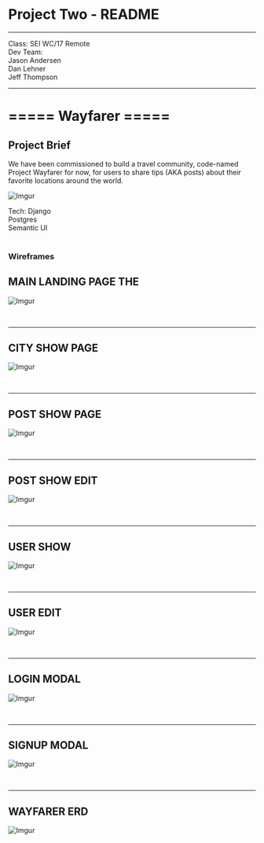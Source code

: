 # Project Two - README

---

Class: SEI WC/17 Remote <br>
Dev Team: <br>
Jason Andersen <br>
Dan Lehner <br>
Jeff Thompson <br>

---

# =====  Wayfarer =====
## Project Brief

We have been commissioned to build a travel community, code-named Project Wayfarer for now, for users to share tips (AKA posts) about their favorite locations around the world.

![Imgur](https://i.imgur.com/pmNS56Ql.jpg)

Tech:
Django<br>
Postgres<br>
Semantic UI<br>
<br>



### Wireframes
## MAIN LANDING PAGE THE 
![Imgur](https://i.imgur.com/q7BLX3Jl.jpg)

<br>
<hr>

## CITY SHOW PAGE 
![Imgur](https://i.imgur.com/C2v0AmVl.jpg)

<br>
<hr>

## POST SHOW PAGE
![Imgur](https://i.imgur.com/xKa3sPKl.jpg)

<br>
<hr>

## POST SHOW EDIT
![Imgur](https://i.imgur.com/jRBsmW0l.jpg)

<br>
<hr>

## USER SHOW
![Imgur](https://i.imgur.com/9h3XDG1l.jpg)

<br>
<hr>

## USER EDIT
![Imgur](https://i.imgur.com/EuE53cSl.jpg)

<br>
<hr>

## LOGIN MODAL
![Imgur](https://i.imgur.com/eFvOPHkl.jpg)

<br>
<hr>

## SIGNUP MODAL
![Imgur](https://i.imgur.com/dgvW0Y9l.jpg)

<br>
<hr>

## WAYFARER ERD
![Imgur](https://i.imgur.com/f0jDAQzl.jpg)
